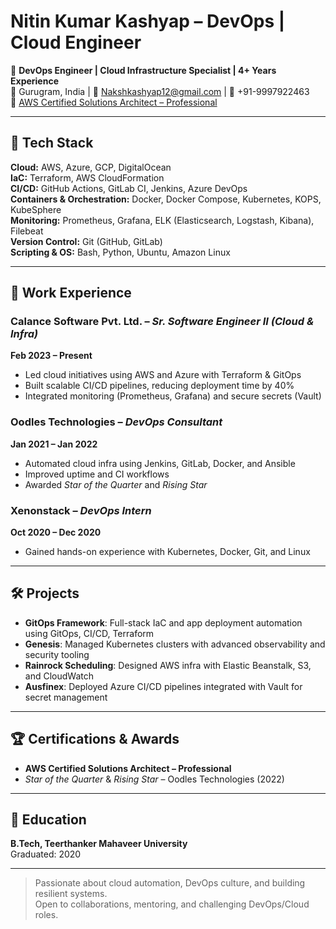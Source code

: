 # Nitin Kumar Kashyap – DevOps | Cloud Engineer

🚀 **DevOps Engineer | Cloud Infrastructure Specialist | 4+ Years Experience**  
📍 Gurugram, India | 📧 Nakshkashyap12@gmail.com | 📱 +91-9997922463  
🔗 [AWS Certified Solutions Architect – Professional](https://www.credly.com/badges/05f12152-8fc4-4568-a36e-2b0191b1040b/linked_in_profile)

---

## 🔧 Tech Stack
**Cloud:** AWS, Azure, GCP, DigitalOcean  
**IaC:** Terraform, AWS CloudFormation  
**CI/CD:** GitHub Actions, GitLab CI, Jenkins, Azure DevOps  
**Containers & Orchestration:** Docker, Docker Compose, Kubernetes, KOPS, KubeSphere  
**Monitoring:** Prometheus, Grafana, ELK (Elasticsearch, Logstash, Kibana), Filebeat  
**Version Control:** Git (GitHub, GitLab)  
**Scripting & OS:** Bash, Python, Ubuntu, Amazon Linux

---

## 💼 Work Experience

### Calance Software Pvt. Ltd. – *Sr. Software Engineer II (Cloud & Infra)*  
**Feb 2023 – Present**  
- Led cloud initiatives using AWS and Azure with Terraform & GitOps  
- Built scalable CI/CD pipelines, reducing deployment time by 40%  
- Integrated monitoring (Prometheus, Grafana) and secure secrets (Vault)

### Oodles Technologies – *DevOps Consultant*  
**Jan 2021 – Jan 2022**  
- Automated cloud infra using Jenkins, GitLab, Docker, and Ansible  
- Improved uptime and CI workflows  
- Awarded *Star of the Quarter* and *Rising Star*

### Xenonstack – *DevOps Intern*  
**Oct 2020 – Dec 2020**  
- Gained hands-on experience with Kubernetes, Docker, Git, and Linux

---

## 🛠️ Projects

- **GitOps Framework**: Full-stack IaC and app deployment automation using GitOps, CI/CD, Terraform  
- **Genesis**: Managed Kubernetes clusters with advanced observability and security tooling  
- **Rainrock Scheduling**: Designed AWS infra with Elastic Beanstalk, S3, and CloudWatch  
- **Ausfinex**: Deployed Azure CI/CD pipelines integrated with Vault for secret management

---

## 🏆 Certifications & Awards

- **AWS Certified Solutions Architect – Professional**  
- *Star of the Quarter* & *Rising Star* – Oodles Technologies (2022)

---

## 📘 Education

**B.Tech, Teerthanker Mahaveer University**  
Graduated: 2020

---

> Passionate about cloud automation, DevOps culture, and building resilient systems.  
> Open to collaborations, mentoring, and challenging DevOps/Cloud roles.

